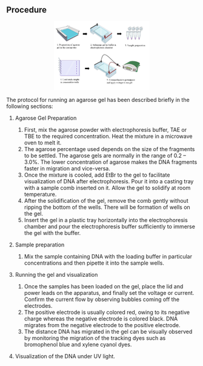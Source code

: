 ## Procedure


<div align="center">
<img src="images/Agarose_gel.png" width="50%">
</div>

The protocol for running an agarose gel has been described briefly in the following sections:

1. Agarose Gel Preparation
   1. First, mix the agarose powder with electrophoresis buffer, TAE or TBE to the required concentration. Heat the mixture in a microwave oven to melt it.
   2. The agarose percentage used depends on the size of the fragments to be settled. The agarose gels are normally in the range of 0.2 – 3.0%. The lower concentration of agarose makes the DNA fragments faster in migration and vice-versa.
   3. Once the mixture is cooled, add EtBr to the gel to facilitate visualization of DNA after electrophoresis. Pour it into a casting tray with a sample comb inserted on it. Allow the gel to solidify at room temperature.
   4. After the solidification of the gel, remove the comb gently without ripping the bottom of the wells. There will be formation of wells on the gel.
   5. Insert the gel in a plastic tray horizontally into the electrophoresis chamber and pour the electrophoresis buffer sufficiently to immerse the gel with the buffer.  



2. Sample preparation
    1. Mix the sample containing DNA with the loading buffer in particular concentrations and then pipette it into the sample wells.  

3. Running the gel and visualization
   1. Once the samples has been loaded on the gel, place the lid and power leads on the apparatus, and finally set the voltage or current. Confirm the current flow by observing bubbles coming off the electrodes.
   2. The positive electrode is usually colored red, owing to its negative charge whereas the negative electrode is colored black. DNA migrates from the negative electrode to the positive electrode. 
   3. The distance DNA has migrated in the gel can be visually observed by monitoring the migration of the tracking dyes such as bromophenol blue and xylene cyanol dyes.  


4. Visualization of the DNA under UV light.